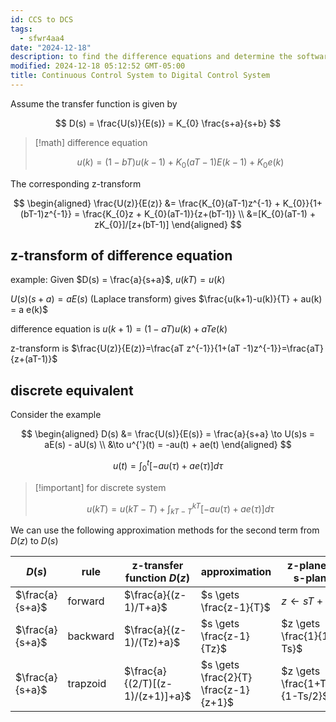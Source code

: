 ```yaml
---
id: CCS to DCS
tags:
  - sfwr4aa4
date: "2024-12-18"
description: to find the difference equations and determine the software implementation
modified: 2024-12-18 05:12:52 GMT-05:00
title: Continuous Control System to Digital Control System
---
```


Assume the transfer function is given by

$$
D(s) = \frac{U(s)}{E(s)} = K_{0} \frac{s+a}{s+b}
$$

> [!math] difference equation
>
> $$
> u(k) = (1-bT)u(k-1) + K_{0}(aT-1)E(k-1) + K_{0}e(k)
> $$

The corresponding z-transform

$$
\begin{aligned}
\frac{U(z)}{E(z)} &= \frac{K_{0}(aT-1)z^{-1} + K_{0}}{1+(bT-1)z^{-1}} = \frac{K_{0}z + K_{0}(aT-1)}{z+(bT-1)} \\
&=[K_{0}(aT-1) + zK_{0}]/[z+(bT-1)]
\end{aligned}
$$

## z-transform of difference equation

example: Given $D(s) = \frac{a}{s+a}$, $u(kT) = u(k)$

$U(s)(s+a) = aE(s)$ (Laplace transform) gives $\frac{u(k+1)-u(k)}{T} + au(k) = a e(k)$

difference equation is $u(k+1) = (1-aT)u(k) + aTe(k)$

z-transform is $\frac{U(z)}{E(z)}=\frac{aT z^{-1}}{1+(aT -1)z^{-1}}=\frac{aT}{z+(aT-1)}$

## discrete equivalent

Consider the example

$$
\begin{aligned}
D(s) &= \frac{U(s)}{E(s)} = \frac{a}{s+a} \to U(s)s = aE(s) - aU(s) \\
&\to u^{'}(t) = -au(t) + ae(t)
\end{aligned}
$$

$$
u(t) = \int_0^t [-au(\tau) + ae(\tau)] d \tau
$$

> [!important] for discrete system
>
> $$
> u(kT) = u(kT - T) + \int_{kT-T}^{kT} [-au(\tau) + ae(\tau)] d \tau
> $$

We can use the following approximation methods for the second term from $D(z)$ to $D(s)$

| $D(s)$          | rule     | z-transfer function $D(z)$       | approximation                          | z-plane to s-plane              | stability                             |
| --------------- | -------- | -------------------------------- | -------------------------------------- | ------------------------------- | ------------------------------------- |
| $\frac{a}{s+a}$ | forward  | $\frac{a}{(z-1)/T+a}$            | $s \gets \frac{z-1}{T}$                | $z \gets sT + 1$                | discrete $\to$ continuous             |
| $\frac{a}{s+a}$ | backward | $\frac{a}{(z-1)/(Tz)+a}$         | $s \gets \frac{z-1}{Tz}$               | $z \gets \frac{1}{1-Ts}$        | discrete $\gets$ continuous           |
| $\frac{a}{s+a}$ | trapzoid | $\frac{a}{(2/T)[(z-1)/(z+1)]+a}$ | $s \gets \frac{2}{T}  \frac{z-1}{z+1}$ | $z \gets \frac{1+Ts/2}{1-Ts/2}$ | discrete $\leftrightarrow$ continuous |
